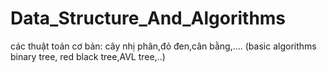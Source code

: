 # Data_Structure_And_Algorithms
các thuật toán cơ bản: cây nhị phân,đỏ đen,cân bằng,.... (basic algorithms  binary tree, red black tree,AVL tree,..)
